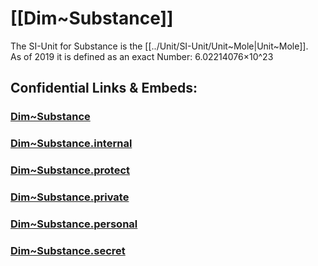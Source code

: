 ﻿
# [[Dim~Substance]]  

The SI-Unit for Substance is the [[../Unit/SI-Unit/Unit~Mole|Unit~Mole]].    
As of 2019 it is defined as an exact Number: 6.02214076×10^23  


## Confidential Links & Embeds: 

### [Dim~Substance](/_public/Dimension/Dim~Substance.md) 

### [Dim~Substance.internal](/_internal/Dimension/Dim~Substance.internal.md) 

### [Dim~Substance.protect](/_protect/Dimension/Dim~Substance.protect.md) 

### [Dim~Substance.private](/_private/Dimension/Dim~Substance.private.md) 

### [Dim~Substance.personal](/_personal/Dimension/Dim~Substance.personal.md) 

### [Dim~Substance.secret](/_secret/Dimension/Dim~Substance.secret.md) 
